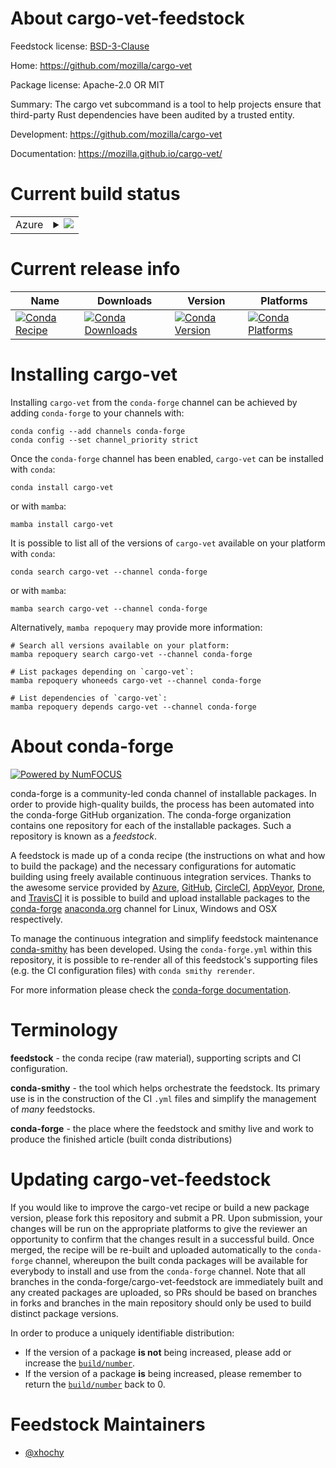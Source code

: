 About cargo-vet-feedstock
=========================

Feedstock license: [BSD-3-Clause](https://github.com/conda-forge/cargo-vet-feedstock/blob/main/LICENSE.txt)

Home: https://github.com/mozilla/cargo-vet

Package license: Apache-2.0 OR MIT

Summary: The cargo vet subcommand is a tool to help projects ensure that third-party Rust dependencies have been audited by a trusted entity.

Development: https://github.com/mozilla/cargo-vet

Documentation: https://mozilla.github.io/cargo-vet/

Current build status
====================


<table>
    
  <tr>
    <td>Azure</td>
    <td>
      <details>
        <summary>
          <a href="https://dev.azure.com/conda-forge/feedstock-builds/_build/latest?definitionId=26072&branchName=main">
            <img src="https://dev.azure.com/conda-forge/feedstock-builds/_apis/build/status/cargo-vet-feedstock?branchName=main">
          </a>
        </summary>
        <table>
          <thead><tr><th>Variant</th><th>Status</th></tr></thead>
          <tbody><tr>
              <td>linux_64</td>
              <td>
                <a href="https://dev.azure.com/conda-forge/feedstock-builds/_build/latest?definitionId=26072&branchName=main">
                  <img src="https://dev.azure.com/conda-forge/feedstock-builds/_apis/build/status/cargo-vet-feedstock?branchName=main&jobName=linux&configuration=linux%20linux_64_" alt="variant">
                </a>
              </td>
            </tr><tr>
              <td>linux_aarch64</td>
              <td>
                <a href="https://dev.azure.com/conda-forge/feedstock-builds/_build/latest?definitionId=26072&branchName=main">
                  <img src="https://dev.azure.com/conda-forge/feedstock-builds/_apis/build/status/cargo-vet-feedstock?branchName=main&jobName=linux&configuration=linux%20linux_aarch64_" alt="variant">
                </a>
              </td>
            </tr><tr>
              <td>osx_64</td>
              <td>
                <a href="https://dev.azure.com/conda-forge/feedstock-builds/_build/latest?definitionId=26072&branchName=main">
                  <img src="https://dev.azure.com/conda-forge/feedstock-builds/_apis/build/status/cargo-vet-feedstock?branchName=main&jobName=osx&configuration=osx%20osx_64_" alt="variant">
                </a>
              </td>
            </tr><tr>
              <td>osx_arm64</td>
              <td>
                <a href="https://dev.azure.com/conda-forge/feedstock-builds/_build/latest?definitionId=26072&branchName=main">
                  <img src="https://dev.azure.com/conda-forge/feedstock-builds/_apis/build/status/cargo-vet-feedstock?branchName=main&jobName=osx&configuration=osx%20osx_arm64_" alt="variant">
                </a>
              </td>
            </tr><tr>
              <td>win_64</td>
              <td>
                <a href="https://dev.azure.com/conda-forge/feedstock-builds/_build/latest?definitionId=26072&branchName=main">
                  <img src="https://dev.azure.com/conda-forge/feedstock-builds/_apis/build/status/cargo-vet-feedstock?branchName=main&jobName=win&configuration=win%20win_64_" alt="variant">
                </a>
              </td>
            </tr>
          </tbody>
        </table>
      </details>
    </td>
  </tr>
</table>

Current release info
====================

| Name | Downloads | Version | Platforms |
| --- | --- | --- | --- |
| [![Conda Recipe](https://img.shields.io/badge/recipe-cargo--vet-green.svg)](https://anaconda.org/conda-forge/cargo-vet) | [![Conda Downloads](https://img.shields.io/conda/dn/conda-forge/cargo-vet.svg)](https://anaconda.org/conda-forge/cargo-vet) | [![Conda Version](https://img.shields.io/conda/vn/conda-forge/cargo-vet.svg)](https://anaconda.org/conda-forge/cargo-vet) | [![Conda Platforms](https://img.shields.io/conda/pn/conda-forge/cargo-vet.svg)](https://anaconda.org/conda-forge/cargo-vet) |

Installing cargo-vet
====================

Installing `cargo-vet` from the `conda-forge` channel can be achieved by adding `conda-forge` to your channels with:

```
conda config --add channels conda-forge
conda config --set channel_priority strict
```

Once the `conda-forge` channel has been enabled, `cargo-vet` can be installed with `conda`:

```
conda install cargo-vet
```

or with `mamba`:

```
mamba install cargo-vet
```

It is possible to list all of the versions of `cargo-vet` available on your platform with `conda`:

```
conda search cargo-vet --channel conda-forge
```

or with `mamba`:

```
mamba search cargo-vet --channel conda-forge
```

Alternatively, `mamba repoquery` may provide more information:

```
# Search all versions available on your platform:
mamba repoquery search cargo-vet --channel conda-forge

# List packages depending on `cargo-vet`:
mamba repoquery whoneeds cargo-vet --channel conda-forge

# List dependencies of `cargo-vet`:
mamba repoquery depends cargo-vet --channel conda-forge
```


About conda-forge
=================

[![Powered by
NumFOCUS](https://img.shields.io/badge/powered%20by-NumFOCUS-orange.svg?style=flat&colorA=E1523D&colorB=007D8A)](https://numfocus.org)

conda-forge is a community-led conda channel of installable packages.
In order to provide high-quality builds, the process has been automated into the
conda-forge GitHub organization. The conda-forge organization contains one repository
for each of the installable packages. Such a repository is known as a *feedstock*.

A feedstock is made up of a conda recipe (the instructions on what and how to build
the package) and the necessary configurations for automatic building using freely
available continuous integration services. Thanks to the awesome service provided by
[Azure](https://azure.microsoft.com/en-us/services/devops/), [GitHub](https://github.com/),
[CircleCI](https://circleci.com/), [AppVeyor](https://www.appveyor.com/),
[Drone](https://cloud.drone.io/welcome), and [TravisCI](https://travis-ci.com/)
it is possible to build and upload installable packages to the
[conda-forge](https://anaconda.org/conda-forge) [anaconda.org](https://anaconda.org/)
channel for Linux, Windows and OSX respectively.

To manage the continuous integration and simplify feedstock maintenance
[conda-smithy](https://github.com/conda-forge/conda-smithy) has been developed.
Using the ``conda-forge.yml`` within this repository, it is possible to re-render all of
this feedstock's supporting files (e.g. the CI configuration files) with ``conda smithy rerender``.

For more information please check the [conda-forge documentation](https://conda-forge.org/docs/).

Terminology
===========

**feedstock** - the conda recipe (raw material), supporting scripts and CI configuration.

**conda-smithy** - the tool which helps orchestrate the feedstock.
                   Its primary use is in the construction of the CI ``.yml`` files
                   and simplify the management of *many* feedstocks.

**conda-forge** - the place where the feedstock and smithy live and work to
                  produce the finished article (built conda distributions)


Updating cargo-vet-feedstock
============================

If you would like to improve the cargo-vet recipe or build a new
package version, please fork this repository and submit a PR. Upon submission,
your changes will be run on the appropriate platforms to give the reviewer an
opportunity to confirm that the changes result in a successful build. Once
merged, the recipe will be re-built and uploaded automatically to the
`conda-forge` channel, whereupon the built conda packages will be available for
everybody to install and use from the `conda-forge` channel.
Note that all branches in the conda-forge/cargo-vet-feedstock are
immediately built and any created packages are uploaded, so PRs should be based
on branches in forks and branches in the main repository should only be used to
build distinct package versions.

In order to produce a uniquely identifiable distribution:
 * If the version of a package **is not** being increased, please add or increase
   the [``build/number``](https://docs.conda.io/projects/conda-build/en/latest/resources/define-metadata.html#build-number-and-string).
 * If the version of a package **is** being increased, please remember to return
   the [``build/number``](https://docs.conda.io/projects/conda-build/en/latest/resources/define-metadata.html#build-number-and-string)
   back to 0.

Feedstock Maintainers
=====================

* [@xhochy](https://github.com/xhochy/)

